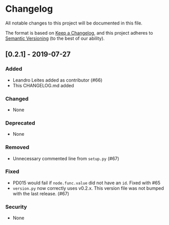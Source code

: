 # Changelog

All notable changes to this project will be documented in this file.

The format is based on [Keep a Changelog](https://keepachangelog.com/en/1.0.0/),
and this project adheres to [Semantic Versioning](https://semver.org/spec/v2.0.0.html) (to the best of our ability).

## [0.2.1] - 2019-07-27

### Added

- Leandro Leites added as contributor (#66)
- This CHANGELOG.md added

### Changed

- None

### Deprecated

- None

### Removed

- Unnecessary commented line from `setup.py` (#67)

### Fixed

- PD015 would fail if `node.func.value` did not have an `id`. Fixed with #65
- `version.py` now correctly uses v0.2.x. This version file was not bumped with the last release. (#67)

### Security

- None
